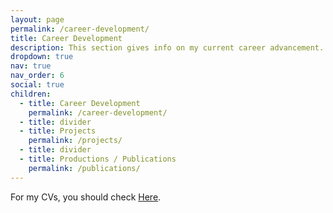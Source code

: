 ```yaml
---
layout: page
permalink: /career-development/
title: Career Development
description: This section gives info on my current career advancement.
dropdown: true
nav: true
nav_order: 6
social: true
children:
  - title: Career Development
    permalink: /career-development/
  - title: divider
  - title: Projects
    permalink: /projects/
  - title: divider
  - title: Productions / Publications
    permalink: /publications/
---
```


For my CVs, you should check [Here](https://yanrabe.github.io/cv/).